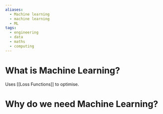 ```yaml
---
aliases:
  - Machine learning
  - machine learning
  - ML
tags:
  - engineering
  - data
  - maths
  - computing
---
```

# What is Machine Learning?
Uses [[Loss Functions]] to optimise. 
# Why do we need Machine Learning?
